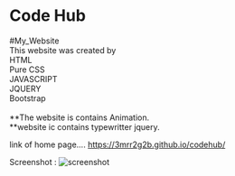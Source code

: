 # Code Hub
#My_Website<br>
This website was created by<br>
HTML<br>
Pure CSS<br>
JAVASCRIPT<br>
JQUERY<br>
Bootstrap
<br>
<br>
**The website is contains Animation.<br>
**website ic contains typewritter jquery.<br>

link of home page....
https://3mrr2g2b.github.io/codehub/

Screenshot : 
![screenshot](https://i.imgur.com/OG2wB2F.png)